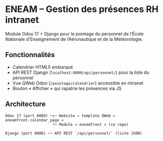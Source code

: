 # ENEAM – Gestion des présences RH intranet

Module Odoo 17 + Django pour le pointage du personnel de l’École Nationale d’Enseignement de l’Aéronautique et de la Météorologie.

## Fonctionnalités

- Calendrier HTML5 embarqué
- API REST Django (`localhost:8000/api/personnel/`) pour la liste du personnel
- Vue QWeb Odoo (`/pointage/calendrier`) accessible en intranet
- Bouton « Afficher » qui rapatrie les présences via JS

## Architecture

```text
Odoo 17 (port 8069) ─┬─ Website → template QWeb « eneamfront.calendar_page »
                     └─ Module « eneamfront » (ce repo)

Django (port 8000) ── API REST `/api/personnel/` (liste JSON)
